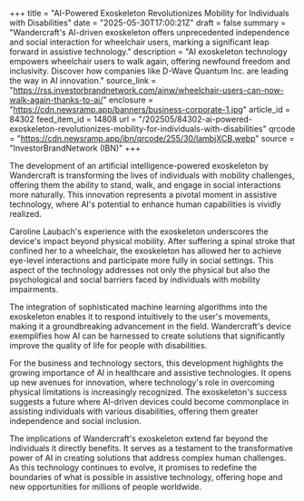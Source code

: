 +++
title = "AI-Powered Exoskeleton Revolutionizes Mobility for Individuals with Disabilities"
date = "2025-05-30T17:00:21Z"
draft = false
summary = "Wandercraft's AI-driven exoskeleton offers unprecedented independence and social interaction for wheelchair users, marking a significant leap forward in assistive technology."
description = "AI exoskeleton technology empowers wheelchair users to walk again, offering newfound freedom and inclusivity. Discover how companies like D-Wave Quantum Inc. are leading the way in AI innovation."
source_link = "https://rss.investorbrandnetwork.com/ainw/wheelchair-users-can-now-walk-again-thanks-to-ai/"
enclosure = "https://cdn.newsramp.app/banners/business-corporate-1.jpg"
article_id = 84302
feed_item_id = 14808
url = "/202505/84302-ai-powered-exoskeleton-revolutionizes-mobility-for-individuals-with-disabilities"
qrcode = "https://cdn.newsramp.app/ibn/qrcode/255/30/lambjXCB.webp"
source = "InvestorBrandNetwork (IBN)"
+++

<p>The development of an artificial intelligence-powered exoskeleton by Wandercraft is transforming the lives of individuals with mobility challenges, offering them the ability to stand, walk, and engage in social interactions more naturally. This innovation represents a pivotal moment in assistive technology, where AI's potential to enhance human capabilities is vividly realized.</p><p>Caroline Laubach's experience with the exoskeleton underscores the device's impact beyond physical mobility. After suffering a spinal stroke that confined her to a wheelchair, the exoskeleton has allowed her to achieve eye-level interactions and participate more fully in social settings. This aspect of the technology addresses not only the physical but also the psychological and social barriers faced by individuals with mobility impairments.</p><p>The integration of sophisticated machine learning algorithms into the exoskeleton enables it to respond intuitively to the user's movements, making it a groundbreaking advancement in the field. Wandercraft's device exemplifies how AI can be harnessed to create solutions that significantly improve the quality of life for people with disabilities.</p><p>For the business and technology sectors, this development highlights the growing importance of AI in healthcare and assistive technologies. It opens up new avenues for innovation, where technology's role in overcoming physical limitations is increasingly recognized. The exoskeleton's success suggests a future where AI-driven devices could become commonplace in assisting individuals with various disabilities, offering them greater independence and social inclusion.</p><p>The implications of Wandercraft's exoskeleton extend far beyond the individuals it directly benefits. It serves as a testament to the transformative power of AI in creating solutions that address complex human challenges. As this technology continues to evolve, it promises to redefine the boundaries of what is possible in assistive technology, offering hope and new opportunities for millions of people worldwide.</p>